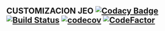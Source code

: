 CUSTOMIZACION JEO [![Codacy Badge](https://api.codacy.com/project/badge/Grade/f3175797e78043ee8fbaba640c5a1c1c)](https://app.codacy.com/app/jobiols/cl-jeo?utm_source=github.com&utm_medium=referral&utm_content=jobiols/cl-jeo&utm_campaign=Badge_Grade_Dashboard)
 [![Build Status](https://travis-ci.org/jobiols/cl-jeo.svg?branch=9.0)](https://travis-ci.org/jobiols/cl-jeo) [![codecov](https://codecov.io/gh/jobiols/cl-jeo/branch/9.0/graph/badge.svg)](https://codecov.io/gh/jobiols/cl-jeo) [![CodeFactor](https://www.codefactor.io/repository/github/jobiols/cl-jeo/badge)](https://www.codefactor.io/repository/github/jobiols/cl-jeo)
--------------------------------------------------------------------------------------------------------------------------------------------------------------------------------------------------------------------------------------------------------------------------------------------------------------------------------------------------------------------------------
